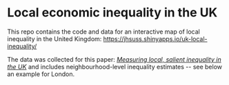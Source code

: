 # Local economic inequality in the UK

This repo contains the code and data for an interactive map of local inequality in the United Kingdom: https://jhsuss.shinyapps.io/uk-local-inequality/

The data was collected for this paper: [*Measuring local, salient inequality in the UK*](https://papers.ssrn.com/sol3/papers.cfm?abstract_id=3958731) and includes neighbourhood-level inequality estimates -- see below an example for London.

[](london_inequality.png)

